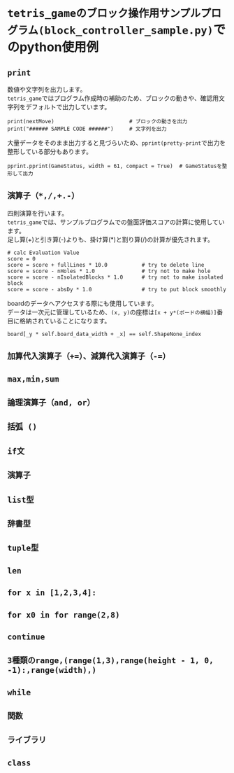 # `tetris_gameのブロック操作用サンプルプログラム(block_controller_sample.py)`でのpython使用例

## `print`

数値や文字列を出力します。<br>
`tetris_game`ではプログラム作成時の補助のため、ブロックの動きや、確認用文字列をデフォルトで出力しています。<br>

```
print(nextMove)                        # ブロックの動きを出力
print("###### SAMPLE CODE ######")     # 文字列を出力
```

大量データをそのまま出力すると見づらいため、`pprint(pretty-print`で出力を整形している部分もあります。

```
pprint.pprint(GameStatus, width = 61, compact = True)  # GameStatusを整形して出力
```

## `演算子（*,/,+.-）`
四則演算を行います。<br>
`tetris_game`では、サンプルプログラムでの盤面評価スコアの計算に使用しています。<br>
足し算(+)と引き算(-)よりも、掛け算(*)と割り算(/)の計算が優先されます。<br>

```
# calc Evaluation Value
score = 0
score = score + fullLines * 10.0           # try to delete line 
score = score - nHoles * 1.0               # try not to make hole
score = score - nIsolatedBlocks * 1.0      # try not to make isolated block
score = score - absDy * 1.0                # try to put block smoothly
```

boardのデータへアクセスする際にも使用しています。<br>
データは一次元に管理しているため、`(x, y)`の座標は`[x + y*(ボードの横幅)]`番目に格納されていることになります。<br>

```
board[_y * self.board_data_width + _x] == self.ShapeNone_index
```

## `加算代入演算子（+=）、減算代入演算子（-=）`
## `max,min,sum`
## `論理演算子（and, or）`
## `括弧 ()`
## `if文`
## `演算子`
## `list型`
## `辞書型`
## `tuple型`
## `len`
## `for x in [1,2,3,4]:`
## `for x0 in for range(2,8)`
## `continue`
## `3種類のrange,(range(1,3),range(height - 1, 0, -1):,range(width),)`
## `while`
## `関数`
## `ライブラリ`
## `class`

